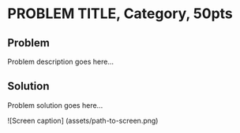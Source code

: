 # PROBLEM TITLE, Category, 50pts

## Problem

Problem description goes here...

## Solution

Problem solution goes here...

![Screen caption]
(assets/path-to-screen.png)
